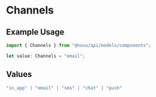 # Channels

## Example Usage

```typescript
import { Channels } from "@novu/api/models/components";

let value: Channels = "email";
```

## Values

```typescript
"in_app" | "email" | "sms" | "chat" | "push"
```